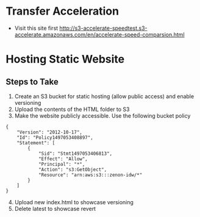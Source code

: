 
# Transfer Acceleration
- Visit this site first http://s3-accelerate-speedtest.s3-accelerate.amazonaws.com/en/accelerate-speed-comparsion.html

# Hosting Static Website
## Steps to Take
1. Create an S3 bucket for static hosting (allow public access) and enable versioning
2. Upload the contents of the HTML folder to S3
3. Make the website publicly accessible. Use the following bucket policy
```
{
    "Version": "2012-10-17",
    "Id": "Policy1497053408897",
    "Statement": [
        {
            "Sid": "Stmt1497053406813",
            "Effect": "Allow",
            "Principal": "*",
            "Action": "s3:GetObject",
            "Resource": "arn:aws:s3:::zenon-idw/*"
        }
    ]
}
```
4. Upload new index.html to showcase versioning
5. Delete latest to showcase revert